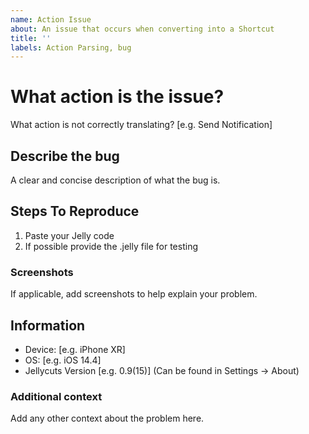```yaml
---
name: Action Issue
about: An issue that occurs when converting into a Shortcut
title: ''
labels: Action Parsing, bug
---
```


# What action is the issue?
What action is not correctly translating? [e.g. Send Notification]

## Describe the bug
A clear and concise description of what the bug is.

## Steps To Reproduce
1. Paste your Jelly code
2. If possible provide the .jelly file for testing

### Screenshots
If applicable, add screenshots to help explain your problem.

## Information
 - Device: [e.g. iPhone XR]
 - OS: [e.g. iOS 14.4]
 - Jellycuts Version [e.g. 0.9(15)] (Can be found in Settings -> About)

### Additional context
Add any other context about the problem here.
